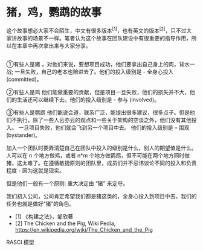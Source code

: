 # 猪，鸡，鹦鹉的故事

这个故事想必大家不会陌生，中文有很多版本$^{[1]}$，也有英文的版本$^{[2]}$，只不过大家讲故事的场景不一样。笔者认为这个故事在团队建设中有很重要的指导作用，所以在本章中再次拿出来与大家分享。

## 

①有些人是猪 ，对他们来说，要想项目成功，他们要拿出自己身上的肉，背水一战; 一旦失败，自己的老本也赔进去了。他们的投入级别是 - 全身心投入 (committed)。

②有些人是鸡 他们能做重要的贡献，但是项目一旦失败，他们的损失并不大，他们的生活还可以继续下去。他们的投入级别是 - 参与 (involved)。

③有些人是鹦鹉 他们能说会道，联系广泛，能提出很多建议，很多点子。但是他们不执行，除了一些人云亦云的观点和一些关于架构的空谈之外，他们没有其他投入。 一旦项目失败，他们就会飞到另一个项目中去。 他们的投入级别是 – 围观 (bystander)。

 

加入一个团队时要弄清楚自己在团队中投入的级别是什么，别人的期望值是什么。人可以在 n 个地方做鸡，或者 n*m 个地方做鹦鹉，但不可能在两个地方同时做猪，这太难了。在遵循敏捷原则的团队里，成员们并不忌讳谈论不同的投入和负责程度 - 因为这就是现实。

但是他们一般有一个原则: 重大决定由 “猪” 来定夺。 

我们初入公司，公司肯定希望我们都是猪这类的，全身心投入到项目中去。我们的任务也就是做好“猪”的角色。




- [1] 《构建之法》，邹欣著
- [2] The Chicken and the Pig, Wiki Pedia, https://en.wikipedia.org/wiki/The_Chicken_and_the_Pig

RASCI 模型